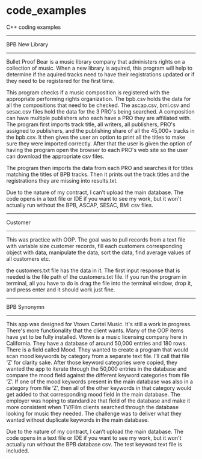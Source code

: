# code_examples
C++ coding examples
___________________
BPB New Library
___________________

Bullet Proof Bear is a music library company that administers rights on a collection of music. When a new library
is aquired, this program will help to determine if the aquired tracks need to have their registrations updated
or if they need to be registered for the first time.
 
This program checks if a music composition is registered with the appropriate performing rights organization.
The bpb.csv holds the data for all the compositions that need to be checked. The ascap.csv, bmi.csv and sesac.csv
files hold the data for the 3 PRO's being searched. A composition can have multiple publishers who each have a
PRO they are affiliated with. The program first imports track title, all writers, all publishers, PRO's assigned
to publishers, and the publishing share of all the 45,000+ tracks in the bpb.csv. It then gives the user an
option to print all the titles to make sure they were imported correctly. After that the user is given the option
of having the program open the browser to each PRO's web site so the user can download the appropriate csv files.
 
The program then imports the data from each PRO and searches it for titles matching the titles of BPB tracks. Then
it prints out the track titles and the registrations they are missing into results.txt.

Due to the nature of my contract, I can’t upload the main database. The code opens in a text file or IDE if you want to 
see my work, but it won't actually run without the BPB, ASCAP, SESAC, BMI csv files. 
__________________
Customer
__________________

This was practice with OOP. The goal was to pull records from a text file with variable size customer records, fill each customers corresponding object with data, manipulate the data, sort the data, find average values of all customers etc.

the customers.txt file has the data in it. The first input response that is needed is the file path of the customers.txt file. If you run the program in terminal, all you have to do is drag the file into the terminal window, drop it, and press enter and it should work just fine.

__________________
BPB Synonymn
__________________

This app was designed for Vtown Cartel Music. It's still a work in progress. There's more functionality that the client wants. 
Many of the OOP items have yet to be fully installed. Vtown is a music licensing company here in California. They have a 
database of around 50,000 entries and 180 rows. There is a field called Mood. They wanted to create a program that would 
scan mood keywords by category from a separate text file. I’ll call that file ‘Z’ for clarity sake. After those keyword 
categories were copied, they wanted the app to iterate through the 50,000 entries in the database and compare the mood field 
against the different keyword categories from file ‘Z’. If one of the mood keywords present in the main database was also in a 
category from file ‘Z’, then all of the other keywords in that category would get added to that corresponding mood field 
in the main database. The employer was hoping to standardize that field of the database and make it more consistent when 
TV/Film clients searched through the database looking for music they needed. The challenge was to deliver what they wanted
without duplicate keywords in the main database.

Due to the nature of my contract, I can’t upload the main database. The code opens in a text file or IDE if you want to 
see my work, but it won't actually run without the BPB database csv. The test keyword text file is included. 



